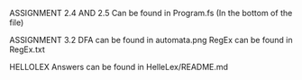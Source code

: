 ASSIGNMENT 2.4 AND 2.5
Can be found in Program.fs (In the bottom of the file)

ASSIGNMENT 3.2
DFA can be found in automata.png
RegEx can be found in RegEx.txt

HELLOLEX
Answers can be found in HelleLex/README.md
